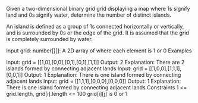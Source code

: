 Given a two-dimensional binary grid grid displaying a map where 1s signify land and 0s signify water, determine the number of distinct islands.

An island is defined as a group of 1s connected horizontally or vertically, and is surrounded by 0s or the edge of the grid. It is assumed that the grid is completely surrounded by water.

Input
grid: number[][]: A 2D array of where each element is 1 or 0
Examples

Input: grid = [[1,0],[0,0],[0,1],[0,1],[1,1]]
Output: 2
Explanation: There are 2 islands formed by connecting adjacent lands
Input: grid = [[1,0,0],[1,1,1],[0,0,1]]
Output: 1
Explanation: There is one island formed by connecting adjacent lands
Input: grid = [[1,1,1],[0,0,0],[0,0,0]]
Output: 1
Explanation: There is one island formed by connecting adjacent lands
Constraints
1 <= grid.length, grid[i].length <= 100
grid[i][j] is 0 or 1
